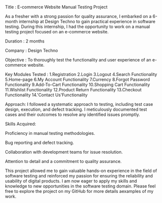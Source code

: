 Title : E-commerce Website Manual Testing Project

As a fresher with a strong passion for quality assurance, I embarked on a 6-month internship at Design Techno to gain practical experience in software testing. During this internship, I had the opportunity to work on a manual testing project focused on an e-commerce website.

Duration : 2 months

Company : Design Techno

Objective : To thoroughly test the functionality and user experience of an e-commerce website.

Key Modules Tested :
1.Registration
2.Login
3.Logout
4.Search Functionality
5.Home-page
6.My Account Functionality
7.Currency 
8.Forgot Password Functionality
9.Add-To-Cart Functionality
10.Shopping Cart Functionality
11.Wishlist Functionality
12.Product Return Functionality
13.Checkout Functionality
14.'Contact Us'Functionality

Approach:
I followed a systematic approach to testing, including test case design, execution, and defect tracking. I meticulously documented test cases and their outcomes to resolve any identified issues promptly.

Skills Acquired:

Proficiency in manual testing methodologies.

Bug reporting and defect tracking.

Collaboration with development teams for issue resolution.

Attention to detail and a commitment to quality assurance.

This project allowed me to gain valuable hands-on experience in the field of software testing and reinforced my passion for ensuring the reliability and usability of digital products. I am now eager to apply my skills and knowledge to new opportunities in the software testing domain. Please feel free to explore the project on my GitHub for more details aexamples of my work.
